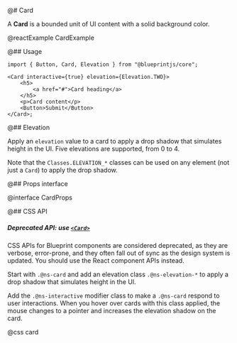 @# Card

A **Card** is a bounded unit of UI content with a solid background color.

@reactExample CardExample

@## Usage

```tsx
import { Button, Card, Elevation } from "@blueprintjs/core";

<Card interactive={true} elevation={Elevation.TWO}>
    <h5>
        <a href="#">Card heading</a>
    </h5>
    <p>Card content</p>
    <Button>Submit</Button>
</Card>;
```

@## Elevation

Apply an `elevation` value to a card to apply a drop shadow that simulates height in the UI.
Five elevations are supported, from 0 to 4.

Note that the `Classes.ELEVATION_*` classes can be used on any element (not just a `Card`) to apply the drop shadow.

@## Props interface

@interface CardProps

@## CSS API

<div class="@ns-callout @ns-intent-warning @ns-icon-warning-sign @ns-callout-has-body-content">
    <h5 class="@ns-heading">

Deprecated API: use [`<Card>`](#core/components/card)

</h5>

CSS APIs for Blueprint components are considered deprecated, as they are verbose, error-prone, and they
often fall out of sync as the design system is updated. You should use the React component APIs instead.

</div>

Start with `.@ns-card` and add an elevation class `.@ns-elevation-*` to apply a drop shadow that simulates height in
the UI.

Add the `.@ns-interactive` modifier class to make a `.@ns-card` respond to user interactions. When you hover over cards
with this class applied, the mouse changes to a pointer and increases the elevation shadow on the card.

@css card
